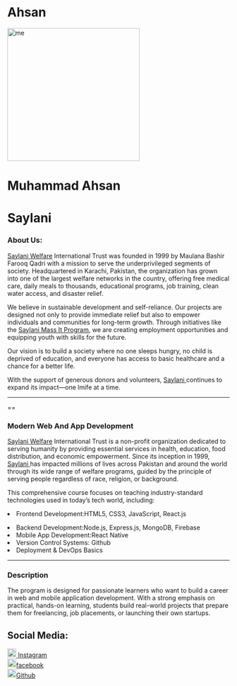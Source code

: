 # Ahsan
<html>
    <head>
        <title>Portfolio</title>
    </head>
   <body>
    <img src="IMG_20250723_193348_964.jpg" alt="me" width="300" height="300" title="My Picture">
    <h1>Muhammad Ahsan</h1>
    <h1>Saylani</h1>
    <h3>About Us:</h3>
    <p><a href="https://saylaniwelfareusa.com/services/education/technical-education/saylani-mass-it-training" target="_blank">Saylani Welfare</a> International Trust was founded in 1999 by Maulana Bashir Farooq Qadri with a mission to serve the underprivileged segments of society. Headquartered in Karachi, Pakistan, the organization has grown into one of the largest welfare networks in the country, offering free medical care, daily meals to thousands, educational programs, job training, clean water access, and disaster relief.

We believe in sustainable development and self-reliance. Our projects are designed not only to provide immediate relief but also to empower individuals and communities for long-term growth. Through initiatives like the <a href="https://saylaniwelfareusa.com/services/education/technical-education/saylani-mass-it-training" target="_blank">Saylani Mass It Program</a>, we are creating employment opportunities and equipping youth with skills for the future.

Our vision is to build a society where no one sleeps hungry, no child is deprived of education, and everyone has access to basic healthcare and a chance for a better life.

With the support of generous donors and volunteers, <a href="https://saylaniwelfareusa.com/services/education/technical-education/saylani-mass-it-training" target="_blank">Saylani </a> continues to expand its impact—one lmife at a time.</p>
      <hr>==
    <h3>Modern Web And App Development</h3>
    <p><a href="https://saylaniwelfareusa.com/services/education/technical-education/saylani-mass-it-training" target="_blank">Saylani Welfare</a> International Trust is a non-profit organization dedicated to serving humanity by providing essential services in health, education, food distribution, and economic empowerment. Since its inception in 1999, <a href="https://saylaniwelfareusa.com/services/education/technical-education/saylani-mass-it-training" target="_blank">Saylani </a> has impacted millions of lives across Pakistan and around the world through its wide range of welfare programs, guided by the principle of serving people regardless of race, religion, or background.</p> 
    <p>This comprehensive course focuses on teaching industry-standard technologies used in today’s tech world, including:</p>
    <li>Frontend Development:HTML5, CSS3, JavaScript, React.js</li>
<li>Backend Development:Node.js, Express.js, MongoDB, Firebase</li>
<li>Mobile App Development:React Native</li>    
<li>Version Control Systems: Github</li>
<li>Deployment & DevOps Basics</li>
<hr>
<h3>Description</h3>
<p>The program is designed for passionate learners who want to build a career in web and mobile application development. With a strong emphasis on practical, hands-on learning, students build real-world projects that prepare them for freelancing, job placements, or launching their own startups.</p>
<h2>Social Media:</h2>
      <a href="https://www.instagram.com" target="_blank">
        <img src="image copy 2.png" alt="instagram" title="takes to my instagram" width="20" height="20"> Instagram
      </a>  
      <br>
        <a href="https://www.facebook.com" target="_blank">
        <img src="image copy 3.png" alt="facebook" title="takes to my facebook" width="20" height="20">facebook
      </a>  
      <br>
        <a href="https://github.com/MAhsan610" target="_blank">
        <img src="image copy 4.png" alt="Github" title="takes to my Github" width="20" height="20">Github
      </a>  
    </body>
</html>
